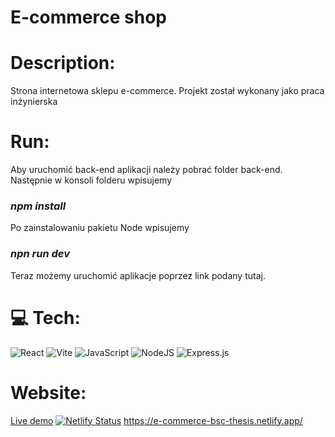 # E-commerce shop 

# Description:
Strona internetowa sklepu e-commerce.
Projekt został wykonany jako praca inżynierska

# Run:
Aby uruchomić back-end aplikacji należy pobrać folder back-end.<br>
Następnie w konsoli folderu wpisujemy <h3><b><i>npm install</b></i><br></h3>
Po zainstalowaniu pakietu Node wpisujemy <h3><b><i>npn run dev</b></i><br></h3>

Teraz możemy uruchomić aplikacje poprzez link podany tutaj.

# 💻 Tech:
![React](https://img.shields.io/badge/react-%2320232a.svg?style=for-the-badge&logo=react&logoColor=%2361DAFB)
![Vite](https://img.shields.io/badge/vite-%23646CFF.svg?style=for-the-badge&logo=vite&logoColor=white)
![JavaScript](https://img.shields.io/badge/javascript-%23323330.svg?style=for-the-badge&logo=javascript&logoColor=%23F7DF1E)
![NodeJS](https://camo.githubusercontent.com/77529a717c264d23c52b5658ea64140f4b98f0d200ccbfff25e33e004c0c3414/68747470733a2f2f696d672e736869656c64732e696f2f62616467652f4e6f64652e6a732d3546413034453f7374796c653d666f722d7468652d6261646765266c6f676f3d4e6f64652e6a73266c6f676f436f6c6f723d464646464646)
![Express.js](https://camo.githubusercontent.com/c98a2d97ade319a8db51f20a8dcfbf5aa6049f594c3e78c8cf9461be5f38ea62/68747470733a2f2f696d672e736869656c64732e696f2f62616467652f457870726573732d3030303030303f7374796c653d666f722d7468652d6261646765266c6f676f3d45787072657373266c6f676f436f6c6f723d464646464646)

# Website:
[Live demo](e-commerce-bsc-thesis.netlify.app)
[![Netlify Status](https://api.netlify.com/api/v1/badges/ba695aca-cd5b-429e-a34d-cae30d29b0a4/deploy-status)](https://app.netlify.com/sites/e-commerce-bsc-thesis/deploys)
https://e-commerce-bsc-thesis.netlify.app/
